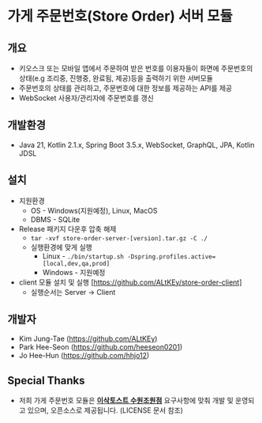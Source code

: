 # 가게 주문번호(Store Order) 서버 모듈
## 개요
* 키오스크 또는 모바일 앱에서 주문하여 받은 번호를 이용자들이 화면에 주문번호의 상태(e.g 조리중, 진행중, 완료됨, 제공)등을 출력하기 위한 서버모듈
* 주문번호의 상태를 관리하고, 주문번호에 대한 정보를 제공하는 API를 제공
* WebSocket 사용자/관리자에 주문번호를 갱신

## 개발환경
* Java 21, Kotlin 2.1.x, Spring Boot 3.5.x, WebSocket, GraphQL, JPA, Kotlin JDSL

## 설치
* 지원환경
  * OS - Windows(지원예정), Linux, MacOS
  * DBMS - SQLite
* Release 패키지 다운후 압축 해제
  * `tar -xvf store-order-server-[version].tar.gz -C ./`
  * 실행환경에 맞게 실행 
    * Linux - `./bin/startup.sh -Dspring.profiles.active=[local,dev,qa,prod]`
    * Windows - 지원예정
* client 모듈 설치 및 실행 [https://github.com/ALtKEy/store-order-client]
   * 실행순서는 Server -> Client

## 개발자
* Kim Jung-Tae (https://github.com/ALtKEy)
* Park Hee-Seon (https://github.com/heeseon0201)
* Jo Hee-Hun (https://github.com/hhjo12)

## Special Thanks
* 저희 가게 주문번호 모듈은 **[이삭토스트 수원조원점](https://search.naver.com/p/crd/rd?m=1&px=851&py=343&sx=851&sy=343&vw=2560&vh=1209&bw=672&bh=938&bx=130&by=190&p=jZY5VlqVOsossUGj4Rossssst%2Bd-270016&q=%EC%9D%B4%EC%82%AD%ED%86%A0%EC%8A%A4%ED%8A%B8+%EC%88%98%EC%9B%90%EC%A1%B0%EC%9B%90%EC%A0%90&ie=utf8&rev=1&ssc=tab.nx.all&f=nexearch&w=nexearch&s=kzEv1twWbU3K1a4SlgWbJw%3D%3D&time=1749797299849&abt=%5B%7B%22eid%22%3A%22SHOP-FORU%22%2C%22vid%22%3A%225%22%7D%5D&a=nmb_lpa*1.tit&r=&i=1446927572&u=https%3A%2F%2Fmap.naver.com%2Fp%2Fentry%2Fplace%2F1446927572%3Flng%3D127.0161308%26lat%3D37.3032893%26placePath%3D%252Fhome%26entry%3Dplt%26searchType%3Dplace&cr=1)** 요구사항에 맞춰 개발 및 운영되고 있으며, 오픈소스로 제공됩니다. (LICENSE 문서 참조)